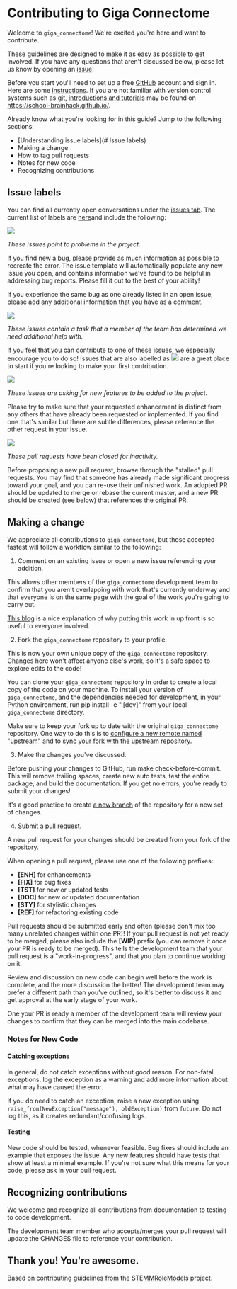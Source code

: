 # Contributing to Giga Connectome

Welcome to `giga_connectome`! We're excited you're here and want to contribute.

These guidelines are designed to make it as easy as possible to get involved. If you have any questions that aren't discussed below, please let us know by opening an [issue](https://github.com/SIMEXP/giga_connectome/issues/new)!

Before you start you'll need to set up a free [GitHub](https://github.com) account and sign in. Here are some [instructions](https://help.github.com/articles/signing-up-for-a-new-github-account/). If you are not familiar with version control systems such as git, [introductions and tutorials](https://school-brainhack.github.io/modules/git_github/) may be found on https://school-brainhack.github.io/.

Already know what you're looking for in this guide? Jump to the following sections:

* [Understanding issue labels](# Issue labels)
* Making a change
* How to tag pull requests
* Notes for new code
* Recognizing contributions

## Issue labels

You can find all currently open conversations under the [issues tab](https://github.com/SIMEXP/giga_connectome/issues). The current list of labels are [here](https://github.com/SIMEXP/giga_connectome/labels)and include the following:

![](https://img.shields.io/badge/-bug-d73a4a.svg)

*These issues point to problems in the project.*

If you find new a bug, please provide as much information as possible to recreate the error. The issue template will automatically populate any new issue you open, and contains information we've found to be helpful in addressing bug reports. Please fill it out to the best of your ability!

If you experience the same bug as one already listed in an open issue, please add any additional information that you have as a comment.

![](https://img.shields.io/badge/-help_wanted-008672.svg)

*These issues contain a task that a member of the team has determined we need additional help with.*

If you feel that you can contribute to one of these issues, we especially encourage you to do so! Issues that are also labelled as ![](https://img.shields.io/badge/-good_first_issue-7057ff.svg) are a great place to start if you're looking to make your first contribution.

![](https://img.shields.io/badge/-enhancement-a2eeef.svg)

*These issues are asking for new features to be added to the project.*

Please try to make sure that your requested enhancement is distinct from any others that have already been requested or implemented. If you find one that's similar but there are subtle differences, please reference the other request in your issue.

![](https://img.shields.io/badge/-stalled-c2e0c6.svg)

*These pull requests have been closed for inactivity.*

Before proposing a new pull request, browse through the "stalled" pull requests. You may find that someone has already made significant progress toward your goal, and you can re-use their unfinished work. An adopted PR should be updated to merge or rebase the current master, and a new PR should be created (see below) that references the original PR.

## Making a change

We appreciate all contributions to `giga_connectome`, but those accepted fastest will follow a workflow similar to the following:

1. Comment on an existing issue or open a new issue referencing your addition.

This allows other members of the `giga_connectome` development team to confirm that you aren't overlapping with work that's currently underway and that everyone is on the same page with the goal of the work you're going to carry out.

[This blog](https://www.igvita.com/2011/12/19/dont-push-your-pull-requests/) is a nice explanation of why putting this work in up front is so useful to everyone involved.

2. Fork the `giga_connectome` repository to your profile.

This is now your own unique copy of the `giga_connectome` repository. Changes here won't affect anyone else's work, so it's a safe space to explore edits to the code!

You can clone your `giga_connectome` repository in order to create a local copy of the code on your machine. To install your version of `giga_connectome`, and the dependencies needed for development, in your Python environment, run pip install -e ".[dev]" from your local `giga_connectome` directory.

Make sure to keep your fork up to date with the original `giga_connectome` repository. One way to do this is to [configure a new remote named "upstream"](https://help.github.com/articles/configuring-a-remote-for-a-fork/) and to [sync your fork with the upstream repository](https://help.github.com/articles/syncing-a-fork/).

3. Make the changes you've discussed.

Before pushing your changes to GitHub, run make check-before-commit. This will remove trailing spaces, create new auto tests, test the entire package, and build the documentation. If you get no errors, you're ready to submit your changes!

It's a good practice to create [a new branch](https://help.github.com/articles/about-branches/) of the repository for a new set of changes.

4. Submit a [pull request](https://help.github.com/articles/proposing-changes-to-a-project-with-pull-requests/).

A new pull request for your changes should be created from your fork of the repository.

When opening a pull request, please use one of the following prefixes:

- **[ENH]** for enhancements
- **[FIX]** for bug fixes
- **[TST]** for new or updated tests
- **[DOC]** for new or updated documentation
- **[STY]** for stylistic changes
- **[REF]** for refactoring existing code

Pull requests should be submitted early and often (please don't mix too many unrelated changes within one PR)! If your pull request is not yet ready to be merged, please also include the **[WIP]** prefix (you can remove it once your PR is ready to be merged). This tells the development team that your pull request is a "work-in-progress", and that you plan to continue working on it.

Review and discussion on new code can begin well before the work is complete, and the more discussion the better! The development team may prefer a different path than you've outlined, so it's better to discuss it and get approval at the early stage of your work.

One your PR is ready a member of the development team will review your changes to confirm that they can be merged into the main codebase.

### Notes for New Code

#### Catching exceptions

In general, do not catch exceptions without good reason. For non-fatal exceptions, log the exception as a warning and add more information about what may have caused the error.

If you do need to catch an exception, raise a new exception using `raise_from(NewException("message"), oldException)` from `future`. Do not log this, as it creates redundant/confusing logs.

#### Testing

New code should be tested, whenever feasible. Bug fixes should include an example that exposes the issue. Any new features should have tests that show at least a minimal example. If you're not sure what this means for your code, please ask in your pull request.

## Recognizing contributions

We welcome and recognize all contributions from documentation to testing to code development.

The development team member who accepts/merges your pull request will update the CHANGES file to reference your contribution.

## Thank you! You're awesome.

Based on contributing guidelines from the [STEMMRoleModels](https://github.com/KirstieJane/STEMMRoleModels/blob/gh-pages/CONTRIBUTING.md) project.
